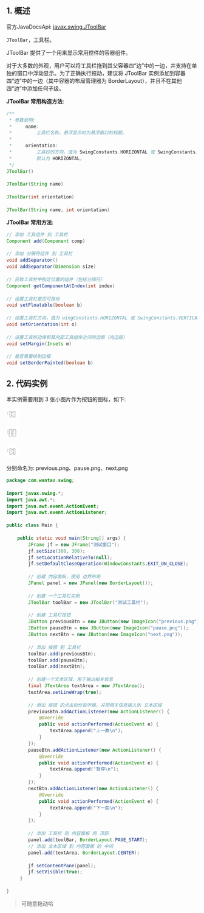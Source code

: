 ## 1. 概述

官方JavaDocsApi: [javax.swing.JToolBar](https://docs.oracle.com/javase/8/docs/api/javax/swing/JToolBar.html)

`JToolBar`，工具栏。

JToolBar 提供了一个用来显示常用控件的容器组件。

对于大多数的外观，用户可以将工具栏拖到其父容器四“边”中的一边，并支持在单独的窗口中浮动显示。为了正确执行拖动，建议将 JToolBar 实例添加到容器四“边”中的一边（其中容器的布局管理器为 BorderLayout），并且不在其他四“边”中添加任何子级。

**JToolBar 常用构造方法**:

```java
/**
 * 参数说明:
 *     name: 
 *         工具栏名称，悬浮显示时为悬浮窗口的标题。
 *
 *     orientation: 
 *         工具栏的方向，值为 SwingConstants.HORIZONTAL 或 SwingConstants.VERTICAL，
 *         默认为 HORIZONTAL。
 */
JToolBar()

JToolBar(String name)

JToolBar(int orientation)

JToolBar(String name, int orientation)
```

**JToolBar 常用方法**:

```java
// 添加 工具组件 到 工具栏
Component add(Component comp)

// 添加 分隔符组件 到 工具栏
void addSeparator()
void addSeparator(Dimension size)

// 获取工具栏中指定位置的组件（包括分隔符）
Component getComponentAtIndex(int index)

// 设置工具栏是否可拖动
void setFloatable(boolean b)

// 设置工具栏方向，值为 wingConstants.HORIZONTAL 或 SwingConstants.VERTICAL
void setOrientation(int o)

// 设置工具栏边缘和其内部工具组件之间的边距（内边距）
void setMargin(Insets m)

// 是否需要绘制边框
void setBorderPainted(boolean b)
```

## 2. 代码实例

本实例需要用到 3 张小图片作为按钮的图标，如下:

![](image/20170814001138605.png)

![](image/20170814001058347.png)

![](image/20170814001019390.png)

分别命名为: previous.png、pause.png、next.png

```java
package com.wantao.swing;

import javax.swing.*;
import java.awt.*;
import java.awt.event.ActionEvent;
import java.awt.event.ActionListener;

public class Main {

    public static void main(String[] args) {
        JFrame jf = new JFrame("测试窗口");
        jf.setSize(300, 300);
        jf.setLocationRelativeTo(null);
        jf.setDefaultCloseOperation(WindowConstants.EXIT_ON_CLOSE);

        // 创建 内容面板，使用 边界布局
        JPanel panel = new JPanel(new BorderLayout());

        // 创建 一个工具栏实例
        JToolBar toolBar = new JToolBar("测试工具栏");

        // 创建 工具栏按钮
        JButton previousBtn = new JButton(new ImageIcon("previous.png"));
        JButton pauseBtn = new JButton(new ImageIcon("pause.png"));
        JButton nextBtn = new JButton(new ImageIcon("next.png"));

        // 添加 按钮 到 工具栏
        toolBar.add(previousBtn);
        toolBar.add(pauseBtn);
        toolBar.add(nextBtn);

        // 创建一个文本区域，用于输出相关信息
        final JTextArea textArea = new JTextArea();
        textArea.setLineWrap(true);

        // 添加 按钮 的点击动作监听器，并把相关信息输入到 文本区域
        previousBtn.addActionListener(new ActionListener() {
            @Override
            public void actionPerformed(ActionEvent e) {
                textArea.append("上一曲\n");
            }
        });
        pauseBtn.addActionListener(new ActionListener() {
            @Override
            public void actionPerformed(ActionEvent e) {
                textArea.append("暂停\n");
            }
        });
        nextBtn.addActionListener(new ActionListener() {
            @Override
            public void actionPerformed(ActionEvent e) {
                textArea.append("下一曲\n");
            }
        });

        // 添加 工具栏 到 内容面板 的 顶部
        panel.add(toolBar, BorderLayout.PAGE_START);
        // 添加 文本区域 到 内容面板 的 中间
        panel.add(textArea, BorderLayout.CENTER);

        jf.setContentPane(panel);
        jf.setVisible(true);
     }

}
```

>可随意拖动哈